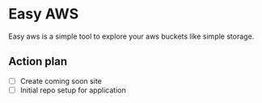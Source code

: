 # Easy AWS

Easy aws is a simple tool to explore your aws buckets like simple
storage.

## Action plan

- [ ] Create coming soon site
- [ ] Initial repo setup for application
